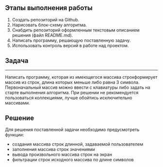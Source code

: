 ## Этапы выполнения работы
1. Создать репозиторий на Github.
2. Нарисовать блок-схему алгоритма.
3. Снабдить репозиторий оформленным текстовым описанием решения (файл README.md).
4. Написать программу, решающую поставленную задачу.
5. Использовать контроль версий в работе над проектом.

## **Задача**
---
Написать программу, которая из имеющегося массива строкформирует массив из строк, длина которых меньше либо равна 3 символа. Первоначальный массив можно ввести с клавиатуры либо задать на старте выполнения алгоритма. При решении не рекомендуется пользоваться коллекциями, лучше обойтись исключительно массивами.

## **Решение**
Для решения поставленной задачи необходимо предусмотреть функции:
* создания массива строк длинной, задаваемой пользователем
* заполнения массива строк значениями
* вывода произвольного массива строк на экран
* фильтрации строк исходного массива по длине символов